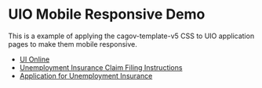 # UIO Mobile Responsive Demo

This is a example of applying the cagov-template-v5 CSS to UIO application
pages to make them mobile responsive.

* [UI Online](https://idealisms.github.io/uio-mobile/UI%20Online.html)
* [Unemployment Insurance Claim Filing Instructions](https://idealisms.github.io/uio-mobile/Unemployment%20Insurance%20Claim%20Filing%20Instructions.html)
* [Application for Unemployment Insurance](https://idealisms.github.io/uio-mobile/Application%20for%20Unemployment%20Insurance.html)
